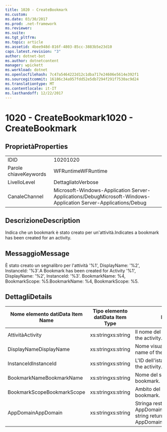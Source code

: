 ```yaml
---
title: 1020 - CreateBookmark
ms.custom: 
ms.date: 03/30/2017
ms.prod: .net-framework
ms.reviewer: 
ms.suite: 
ms.tgt_pltfrm: 
ms.topic: article
ms.assetid: 4bee948d-816f-4803-85cc-3883b5e23d10
caps.latest.revision: "3"
author: dotnet-bot
ms.author: dotnetcontent
manager: wpickett
ms.workload: dotnet
ms.openlocfilehash: 7c47a5464222d12c1dba717e24606e5614e392f1
ms.sourcegitcommit: 16186c34a957fdd52e5db7294f291f7530ac9d24
ms.translationtype: MT
ms.contentlocale: it-IT
ms.lasthandoff: 12/22/2017
---
```

# <a name="1020---createbookmark"></a><span data-ttu-id="c3ac5-102">1020 - CreateBookmark</span><span class="sxs-lookup"><span data-stu-id="c3ac5-102">1020 - CreateBookmark</span></span>
## <a name="properties"></a><span data-ttu-id="c3ac5-103">Proprietà</span><span class="sxs-lookup"><span data-stu-id="c3ac5-103">Properties</span></span>  
  
|||  
|-|-|  
|<span data-ttu-id="c3ac5-104">ID</span><span class="sxs-lookup"><span data-stu-id="c3ac5-104">ID</span></span>|<span data-ttu-id="c3ac5-105">1020</span><span class="sxs-lookup"><span data-stu-id="c3ac5-105">1020</span></span>|  
|<span data-ttu-id="c3ac5-106">Parole chiave</span><span class="sxs-lookup"><span data-stu-id="c3ac5-106">Keywords</span></span>|<span data-ttu-id="c3ac5-107">WFRuntime</span><span class="sxs-lookup"><span data-stu-id="c3ac5-107">WFRuntime</span></span>|  
|<span data-ttu-id="c3ac5-108">Livello</span><span class="sxs-lookup"><span data-stu-id="c3ac5-108">Level</span></span>|<span data-ttu-id="c3ac5-109">Dettagliato</span><span class="sxs-lookup"><span data-stu-id="c3ac5-109">Verbose</span></span>|  
|<span data-ttu-id="c3ac5-110">Canale</span><span class="sxs-lookup"><span data-stu-id="c3ac5-110">Channel</span></span>|<span data-ttu-id="c3ac5-111">Microsoft-Windows-Application Server-Applications/Debug</span><span class="sxs-lookup"><span data-stu-id="c3ac5-111">Microsoft-Windows-Application Server-Applications/Debug</span></span>|  
  
## <a name="description"></a><span data-ttu-id="c3ac5-112">Descrizione</span><span class="sxs-lookup"><span data-stu-id="c3ac5-112">Description</span></span>  
 <span data-ttu-id="c3ac5-113">Indica che un bookmark è stato creato per un'attività.</span><span class="sxs-lookup"><span data-stu-id="c3ac5-113">Indicates a bookmark has been created for an activity.</span></span>  
  
## <a name="message"></a><span data-ttu-id="c3ac5-114">Messaggio</span><span class="sxs-lookup"><span data-stu-id="c3ac5-114">Message</span></span>  
 <span data-ttu-id="c3ac5-115">È stato creato un segnalibro per l'attività '%1', DisplayName: '%2', InstanceId: '%3'.</span><span class="sxs-lookup"><span data-stu-id="c3ac5-115">A Bookmark has been created for Activity '%1', DisplayName: '%2', InstanceId: '%3'.</span></span>  <span data-ttu-id="c3ac5-116">BookmarkName: %4, BookmarkScope: %5.</span><span class="sxs-lookup"><span data-stu-id="c3ac5-116">BookmarkName: %4, BookmarkScope: %5.</span></span>  
  
## <a name="details"></a><span data-ttu-id="c3ac5-117">Dettagli</span><span class="sxs-lookup"><span data-stu-id="c3ac5-117">Details</span></span>  
  
|<span data-ttu-id="c3ac5-118">Nome elemento dati</span><span class="sxs-lookup"><span data-stu-id="c3ac5-118">Data Item Name</span></span>|<span data-ttu-id="c3ac5-119">Tipo elemento dati</span><span class="sxs-lookup"><span data-stu-id="c3ac5-119">Data Item Type</span></span>|<span data-ttu-id="c3ac5-120">Descrizione</span><span class="sxs-lookup"><span data-stu-id="c3ac5-120">Description</span></span>|  
|--------------------|--------------------|-----------------|  
|<span data-ttu-id="c3ac5-121">Attività</span><span class="sxs-lookup"><span data-stu-id="c3ac5-121">Activity</span></span>|<span data-ttu-id="c3ac5-122">xs:string</span><span class="sxs-lookup"><span data-stu-id="c3ac5-122">xs:string</span></span>|<span data-ttu-id="c3ac5-123">Il nome del tipo di attività.</span><span class="sxs-lookup"><span data-stu-id="c3ac5-123">The type name of the activity.</span></span>|  
|<span data-ttu-id="c3ac5-124">DisplayName</span><span class="sxs-lookup"><span data-stu-id="c3ac5-124">DisplayName</span></span>|<span data-ttu-id="c3ac5-125">xs:string</span><span class="sxs-lookup"><span data-stu-id="c3ac5-125">xs:string</span></span>|<span data-ttu-id="c3ac5-126">Nome visualizzato dell'attività.</span><span class="sxs-lookup"><span data-stu-id="c3ac5-126">The display name of the activity.</span></span>|  
|<span data-ttu-id="c3ac5-127">InstanceId</span><span class="sxs-lookup"><span data-stu-id="c3ac5-127">InstanceId</span></span>|<span data-ttu-id="c3ac5-128">xs:string</span><span class="sxs-lookup"><span data-stu-id="c3ac5-128">xs:string</span></span>|<span data-ttu-id="c3ac5-129">L'ID dell'istanza dell'attività.</span><span class="sxs-lookup"><span data-stu-id="c3ac5-129">The instance id of the activity.</span></span>|  
|<span data-ttu-id="c3ac5-130">BookmarkName</span><span class="sxs-lookup"><span data-stu-id="c3ac5-130">BookmarkName</span></span>|<span data-ttu-id="c3ac5-131">xs:string</span><span class="sxs-lookup"><span data-stu-id="c3ac5-131">xs:string</span></span>|<span data-ttu-id="c3ac5-132">Nome del segnalibro.</span><span class="sxs-lookup"><span data-stu-id="c3ac5-132">The name of the bookmark.</span></span>|  
|<span data-ttu-id="c3ac5-133">BookmarkScope</span><span class="sxs-lookup"><span data-stu-id="c3ac5-133">BookmarkScope</span></span>|<span data-ttu-id="c3ac5-134">xs:string</span><span class="sxs-lookup"><span data-stu-id="c3ac5-134">xs:string</span></span>|<span data-ttu-id="c3ac5-135">Ambito del segnalibro.</span><span class="sxs-lookup"><span data-stu-id="c3ac5-135">The scope of the bookmark.</span></span>|  
|<span data-ttu-id="c3ac5-136">AppDomain</span><span class="sxs-lookup"><span data-stu-id="c3ac5-136">AppDomain</span></span>|<span data-ttu-id="c3ac5-137">xs:string</span><span class="sxs-lookup"><span data-stu-id="c3ac5-137">xs:string</span></span>|<span data-ttu-id="c3ac5-138">Stringa restituita da AppDomain.CurrentDomain.FriendlyName.</span><span class="sxs-lookup"><span data-stu-id="c3ac5-138">The string returned by AppDomain.CurrentDomain.FriendlyName.</span></span>|
